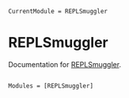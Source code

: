 ```@meta
CurrentModule = REPLSmuggler
```

# REPLSmuggler

Documentation for [REPLSmuggler](https://github.com/klafyvel/REPLSmuggler.jl).

```@index
```

```@autodocs
Modules = [REPLSmuggler]
```
